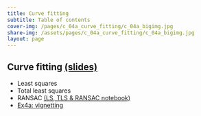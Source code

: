 ```yaml
---
title: Curve fitting
subtitle: Table of contents
cover-img: /pages/c_04a_curve_fitting/c_04a_bigimg.jpg
share-img: /assets/pages/c_04a_curve_fitting/c_04a_bigimg.jpg
layout: page
---
```


## **Curve fitting** [(slides)](/pages/c_04a_curve_fitting/Curve_fitting.pdf)
- Least squares
- Total least squares
- RANSAC [(LS, TLS & RANSAC notebook)](/pages/c_04a_curve_fitting/least_squares_nb/)
- [Ex4a: vignetting](/pages/c_04a_curve_fitting/ex4a/)